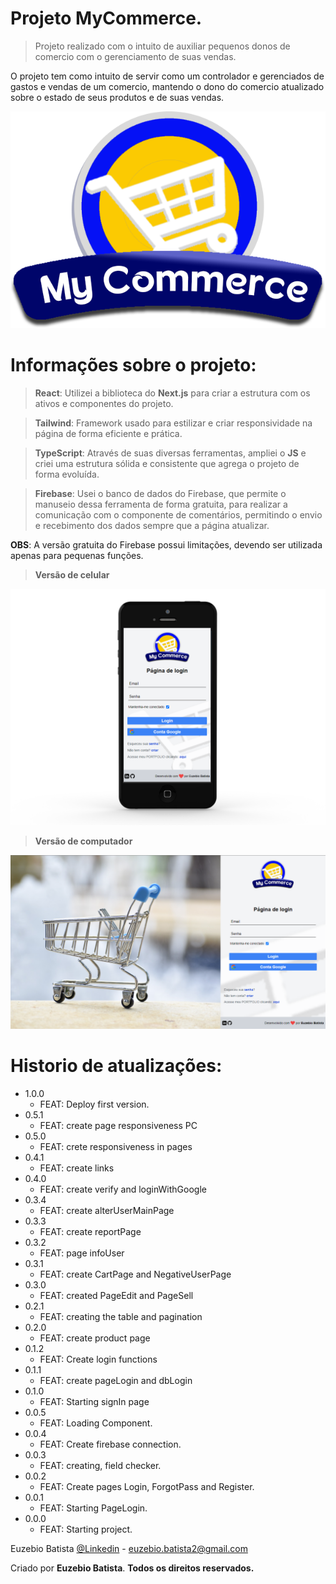 # Projeto MyCommerce.

> Projeto realizado com o intuito de auxiliar pequenos donos de comercio com o gerenciamento de suas vendas.

O projeto tem como intuito de servir como um controlador e gerenciados de gastos e vendas de um comercio, mantendo o dono do comercio atualizado sobre o estado de seus produtos e de suas vendas.

![](./public/ProjectPhotoLogo.png)

# Informações sobre o projeto:

> **React**: Utilizei a biblioteca do **Next.js** para criar a estrutura com os ativos e componentes do projeto.

> **Tailwind**: Framework usado para estilizar e criar responsividade na página de forma eficiente e prática.

> **TypeScript**: Através de suas diversas ferramentas, ampliei o **JS** e criei uma estrutura sólida e consistente que agrega o projeto de forma evoluída.

> **Firebase**: Usei o banco de dados do Firebase, que permite o manuseio dessa ferramenta de forma gratuita, para realizar a comunicação com o componente de comentários, permitindo o envio e recebimento dos dados sempre que a página atualizar.

**OBS**: A versão gratuita do Firebase possui limitações, devendo ser utilizada apenas para pequenas funções.

> **Versão de celular**

![](./public/versionPhone.png)

> **Versão de computador**

![](./public/versionPC.png)

# Historio de atualizações:

* 1.0.0
    * FEAT: Deploy first version.
* 0.5.1
    * FEAT: create page responsiveness PC
* 0.5.0
    * FEAT: crete responsiveness in pages
* 0.4.1
    * FEAT: create links
* 0.4.0
    * FEAT: create verify and loginWithGoogle
* 0.3.4
    * FEAT: create alterUserMainPage
* 0.3.3
    * FEAT: create reportPage
* 0.3.2
    * FEAT: page infoUser
* 0.3.1
    * FEAT: create CartPage and NegativeUserPage
* 0.3.0
    * FEAT: created PageEdit and PageSell
* 0.2.1
    * FEAT: creating the table and pagination
* 0.2.0
    * FEAT: create product page
* 0.1.2
    * FEAT: Create login functions
* 0.1.1
    * FEAT: create pageLogin and dbLogin
* 0.1.0
    * FEAT: Starting signIn page
* 0.0.5
    * FEAT: Loading Component.
* 0.0.4
    * FEAT: Create firebase connection.
* 0.0.3
    * FEAT: creating, field checker.
* 0.0.2
    * FEAT: Create pages Login, ForgotPass and Register.
* 0.0.1
    * FEAT: Starting PageLogin.
* 0.0.0
    * FEAT: Starting project.

Euzebio Batista [@Linkedin](https://www.linkedin.com/in/euzebio-batista) - euzebio.batista2@gmail.com

Criado por **Euzebio Batista**.
**Todos os direitos reservados.**